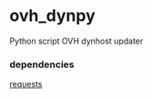 # ovh_dynpy
Python script OVH dynhost updater

### dependencies
[requests](http://docs.python-requests.org/en/master/)
